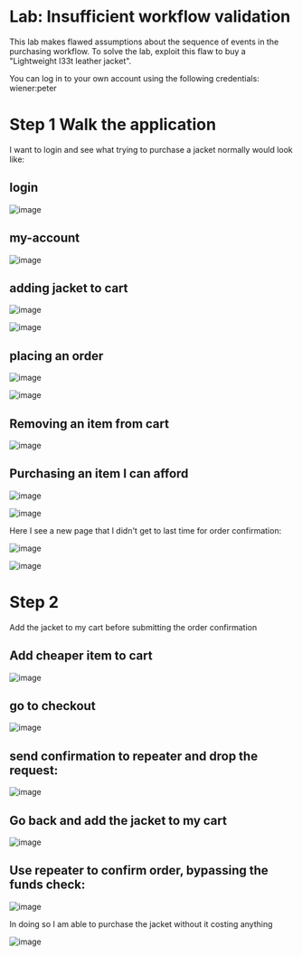 # Lab: Insufficient workflow validation

 This lab makes flawed assumptions about the sequence of events in the purchasing workflow. To solve the lab, exploit this flaw to buy a "Lightweight l33t leather jacket".

You can log in to your own account using the following credentials: wiener:peter 

# Step 1 Walk the application

I want to login and see what trying to purchase a jacket normally would look like:

## login

![image](https://user-images.githubusercontent.com/83407557/209445291-a03e45db-80df-4d10-a345-4fed781546cb.png)

## my-account

![image](https://user-images.githubusercontent.com/83407557/209445318-8b33ae60-7bdc-44fa-917d-67440233485a.png)

## adding jacket to cart

![image](https://user-images.githubusercontent.com/83407557/209445348-3dc23c8a-0498-4b5d-87ef-47130020825e.png)

![image](https://user-images.githubusercontent.com/83407557/209445371-83353e70-89b9-4d34-bb1a-1f4fa94cf3a6.png)


## placing an order

![image](https://user-images.githubusercontent.com/83407557/209445394-578cb7a0-c882-4430-b3f0-89965493d3e8.png)

![image](https://user-images.githubusercontent.com/83407557/209445408-b6be2553-d9f5-41a8-a175-149a13c1d614.png)

## Removing an item from cart

![image](https://user-images.githubusercontent.com/83407557/209445424-ee677022-3a2f-413d-b41e-d40a0844b4ee.png)

## Purchasing an item I can afford

![image](https://user-images.githubusercontent.com/83407557/209445540-4d142d6d-a124-4555-aac1-82afb62993d4.png)

![image](https://user-images.githubusercontent.com/83407557/209445729-3f4a762e-1638-4e5f-84ee-2d49f9c5b62f.png)

Here I see a new page that I didn't get to last time for order confirmation:

![image](https://user-images.githubusercontent.com/83407557/209445814-0099f24a-1fbb-43d9-8fd9-2fb1d08cc47b.png)

![image](https://user-images.githubusercontent.com/83407557/209445829-bfa4e539-5a5c-4edb-b276-22a9af2af45e.png)

# Step 2

Add the jacket to my cart before submitting the order confirmation

## Add cheaper item to cart

![image](https://user-images.githubusercontent.com/83407557/209445867-74db1078-ef3c-45a2-b74c-6be57c172958.png)

## go to checkout 

![image](https://user-images.githubusercontent.com/83407557/209445898-fc3759d7-7d4f-4762-b89b-988fb983b8ad.png)

## send confirmation to repeater and drop the request:

![image](https://user-images.githubusercontent.com/83407557/209445983-2c8821d7-1817-4b6d-86e4-3c3758fe4404.png)

## Go back and add the jacket to my cart

![image](https://user-images.githubusercontent.com/83407557/209446014-eccffacb-e59c-4441-8598-cdce1460669b.png)

## Use repeater to confirm order, bypassing the funds check:

![image](https://user-images.githubusercontent.com/83407557/209446048-66238773-9281-45b0-ba65-73a835022def.png)

In doing so I am able to purchase the jacket without it costing anything

![image](https://user-images.githubusercontent.com/83407557/209446070-19e695ac-4a0c-48a5-9af6-b9f13d7ea0cb.png)


